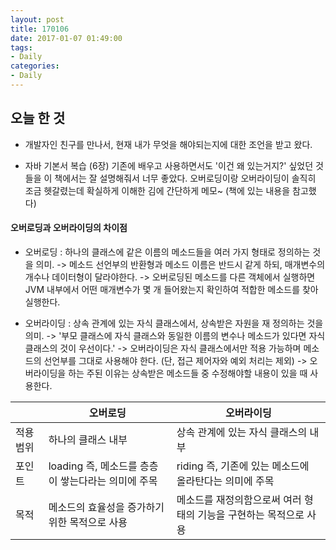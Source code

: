 ```yaml
---
layout: post
title: 170106
date: 2017-01-07 01:49:00
tags:
- Daily
categories:
- Daily
---
```


## 오늘 한 것

* 개발자인 친구를 만나서, 현재 내가 무엇을 해야되는지에 대한 조언을 받고 왔다.

* 자바 기본서 복습 (6장)
 기존에 배우고 사용하면서도 '이건 왜 있는거지?' 싶었던 것들을 이 책에서는 잘 설명해줘서 너무 좋았다.
 오버로딩이랑 오버라이딩이 솔직히 조금 헷갈렸는데 확실하게 이해한 김에 간단하게 메모~
 (책에 있는 내용을 참고했다)

#### 오버로딩과 오버라이딩의 차이점
* 오버로딩 : 하나의 클래스에 같은 이름의 메소드들을 여러 가지 형태로 정의하는 것을 의미.
-> 메소드 선언부의 반환형과 메소드 이름은 반드시 같게 하되, 매개변수의 개수나 데이터형이 달라야한다.
-> 오버로딩된 메소드를 다른 객체에서 실행하면 JVM 내부에서 어떤 매개변수가 몇 개 들어왔는지 확인하여 적합한 메소드를 찾아 실행한다.

* 오버라이딩 : 상속 관계에 있는 자식 클래스에서, 상속받은 자원을 재 정의하는 것을 의미.
-> '부모 클래스에 자식 클래스와 동일한 이름의 변수나 메소드가 있다면 자식 클래스의 것이 우선이다.'
-> 오버라이딩은 자식 클래스에서만 적용 가능하며 메소드의 선언부를 그대로 사용해야 한다. (단, 접근 제어자와 예외 처리는 제외)
-> 오버라이딩을 하는 주된 이유는 상속받은 메소드들 중 수정해야할 내용이 있을 때 사용한다. 

|                  | 오버로딩                      | 오버라이딩             |
|----------------- | ---------------------------- | ----------------------|
| 적용 범위 | 하나의 클래스 내부            | 상속 관계에 있는 자식 클래스의 내부 |
| 포인트 | loading 즉, 메소드를 층층이 쌓는다라는 의미에 주목 | riding 즉, 기존에 있는 메소드에 올라탄다는 의미에 주목 |
| 목적           | 메소드의 효율성을 증가하기 위한 목적으로 사용 | 메소드를 재정의함으로써 여러 형태의 기능을 구현하는 목적으로 사용 |

